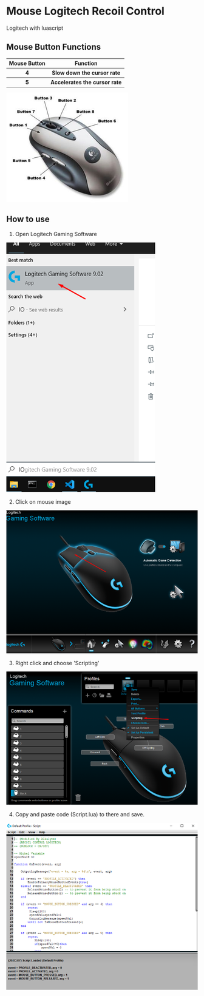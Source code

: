 # Mouse Logitech Recoil Control
Logitech with luascript

## Mouse Button Functions
<table>
  <tr>
    <th>Mouse Button</th>
    <th>Function</th>
  </tr>
  <tr>
    <th>4</th>
    <th>Slow down the cursor rate</th>
  </tr>
  <tr>
    <th>5</th>
    <th>Accelerates the cursor rate</th>
  </tr>
</table>

<img src="https://raw.githubusercontent.com/riskiadi/Mouse-Logitech-Recoil-Control/master/assets/mouse%20button.jpg" />

## How to use
1. Open Logitech Gaming Software
<img src="https://raw.githubusercontent.com/riskiadi/Mouse-Logitech-Recoil-Control/master/assets/Screenshot_1.png"/>

2. Click on mouse image
<img src="https://raw.githubusercontent.com/riskiadi/Mouse-Logitech-Recoil-Control/master/assets/Screenshot_2.png"/>

3. Right click and choose 'Scripting'
<img src="https://raw.githubusercontent.com/riskiadi/Mouse-Logitech-Recoil-Control/master/assets/Screenshot_3.png"/>

4. Copy and paste code (Script.lua) to there and save.
<img src="https://raw.githubusercontent.com/riskiadi/Mouse-Logitech-Recoil-Control/master/assets/Screenshot_4.png"/>
